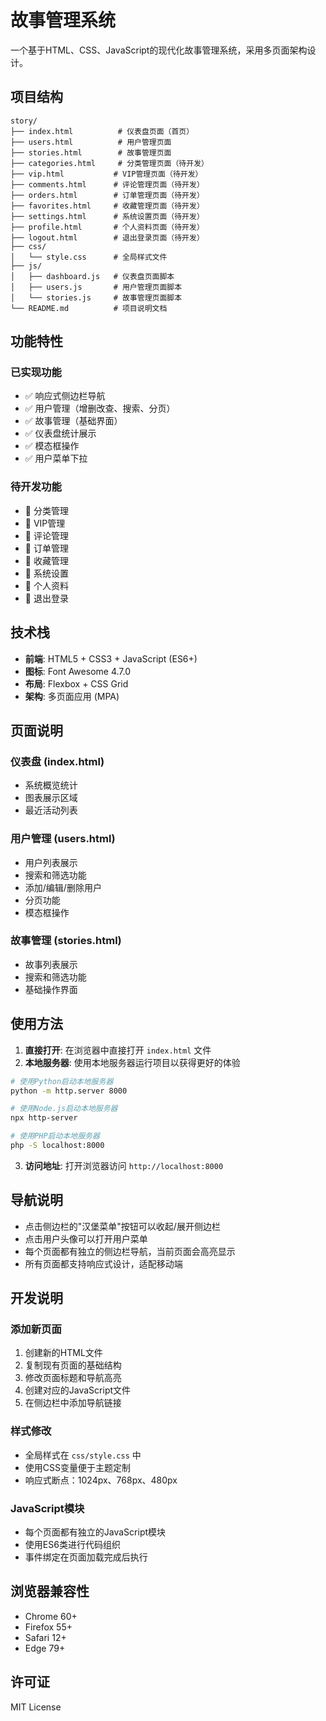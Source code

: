 # 故事管理系统

一个基于HTML、CSS、JavaScript的现代化故事管理系统，采用多页面架构设计。

## 项目结构

```
story/
├── index.html          # 仪表盘页面（首页）
├── users.html          # 用户管理页面
├── stories.html        # 故事管理页面
├── categories.html     # 分类管理页面（待开发）
├── vip.html           # VIP管理页面（待开发）
├── comments.html      # 评论管理页面（待开发）
├── orders.html        # 订单管理页面（待开发）
├── favorites.html     # 收藏管理页面（待开发）
├── settings.html      # 系统设置页面（待开发）
├── profile.html       # 个人资料页面（待开发）
├── logout.html        # 退出登录页面（待开发）
├── css/
│   └── style.css      # 全局样式文件
├── js/
│   ├── dashboard.js   # 仪表盘页面脚本
│   ├── users.js       # 用户管理页面脚本
│   └── stories.js     # 故事管理页面脚本
└── README.md          # 项目说明文档
```

## 功能特性

### 已实现功能
- ✅ 响应式侧边栏导航
- ✅ 用户管理（增删改查、搜索、分页）
- ✅ 故事管理（基础界面）
- ✅ 仪表盘统计展示
- ✅ 模态框操作
- ✅ 用户菜单下拉

### 待开发功能
- 🔄 分类管理
- 🔄 VIP管理
- 🔄 评论管理
- 🔄 订单管理
- 🔄 收藏管理
- 🔄 系统设置
- 🔄 个人资料
- 🔄 退出登录

## 技术栈

- **前端**: HTML5 + CSS3 + JavaScript (ES6+)
- **图标**: Font Awesome 4.7.0
- **布局**: Flexbox + CSS Grid
- **架构**: 多页面应用 (MPA)

## 页面说明

### 仪表盘 (index.html)
- 系统概览统计
- 图表展示区域
- 最近活动列表

### 用户管理 (users.html)
- 用户列表展示
- 搜索和筛选功能
- 添加/编辑/删除用户
- 分页功能
- 模态框操作

### 故事管理 (stories.html)
- 故事列表展示
- 搜索和筛选功能
- 基础操作界面

## 使用方法

1. **直接打开**: 在浏览器中直接打开 `index.html` 文件
2. **本地服务器**: 使用本地服务器运行项目以获得更好的体验

```bash
# 使用Python启动本地服务器
python -m http.server 8000

# 使用Node.js启动本地服务器
npx http-server

# 使用PHP启动本地服务器
php -S localhost:8000
```

3. **访问地址**: 打开浏览器访问 `http://localhost:8000`

## 导航说明

- 点击侧边栏的"汉堡菜单"按钮可以收起/展开侧边栏
- 点击用户头像可以打开用户菜单
- 每个页面都有独立的侧边栏导航，当前页面会高亮显示
- 所有页面都支持响应式设计，适配移动端

## 开发说明

### 添加新页面
1. 创建新的HTML文件
2. 复制现有页面的基础结构
3. 修改页面标题和导航高亮
4. 创建对应的JavaScript文件
5. 在侧边栏中添加导航链接

### 样式修改
- 全局样式在 `css/style.css` 中
- 使用CSS变量便于主题定制
- 响应式断点：1024px、768px、480px

### JavaScript模块
- 每个页面都有独立的JavaScript模块
- 使用ES6类进行代码组织
- 事件绑定在页面加载完成后执行

## 浏览器兼容性

- Chrome 60+
- Firefox 55+
- Safari 12+
- Edge 79+

## 许可证

MIT License 